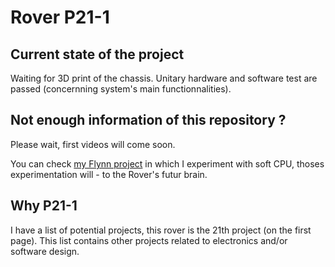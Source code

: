 # Rover P21-1

## Current state of the project
Waiting for 3D print of the chassis.
Unitary hardware and software test are passed (concernning system's main functionnalities).

## Not enough information of this repository ?
Please wait, first videos will come soon.

You can check [my Flynn project](https://github.com/pisgah-fogel/Flynn) in which I experiment with soft CPU, thoses experimentation will - to the Rover's futur brain.

## Why P21-1
I have a list of potential projects, this rover is the 21th project (on the first page).
This list contains other projects related to electronics and/or software design.

